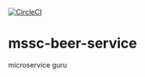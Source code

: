[![CircleCI](https://dl.circleci.com/status-badge/img/gh/zy51927042/mssc-beer-service/tree/main.svg?style=svg)](https://dl.circleci.com/status-badge/redirect/gh/zy51927042/mssc-beer-service/tree/main)
# mssc-beer-service
microservice guru

